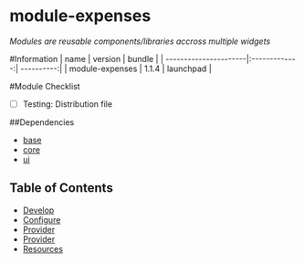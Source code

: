# module-expenses

*Modules are reusable components/libraries accross multiple widgets*


#Information
| name                  | version       | bundle     |
| ----------------------|:-------------:| ----------:|
| module-expenses       | 1.1.4         | launchpad  |

#Module Checklist

 - [ ] Testing: Distribution file


##Dependencies
* [base][base-url]
* [core][core-url]
* [ui][ui-url]



## Table of Contents

- [Develop](#develop)
- [Configure](#config)
- [Provider](#provider)
- [Provider](#provider)
- [Resources](#resources)


[base-url]:http://stash.backbase.com:7990/projects/lpm/repos/foundation-base/browse/
[core-url]: http://stash.backbase.com:7990/projects/lpm/repos/foundation-/browse/
[ui-url]: http://stash.backbase.com:7990/projects/lpm/repos/ui/browse/

